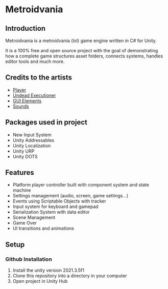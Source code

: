# Metroidvania

## Introduction

Metroidvania is a metroidvania (lol) game engine written in C# for Unity.

It is a 100% free and open source project with the goal of demonstrating how a complete game structures asset folders, connects systems, handles editor tools and much more.

## Credits to the artists

- [Player](https://aamatniekss.itch.io/fantasy-knight-free-pixelart-animated-character)
- [Undead Executioner](https://darkpixel-kronovi.itch.io/undead-executioner)
- [GUI Elements](https://mounirtohami.itch.io/pixel-art-gui-elements)
- [Sounds](https://jdwasabi.itch.io/8-bit-16-bit-sound-effects-pack)

## Packages used in project

- New Input System
- Unity Addressables
- Unity Localization
- Unity URP
- Unity DOTS

## Features

- Platform player controller built with component system and state machine
- Settings management (audio, screen, game settings...)
- Events using Scriptable Objects with tracker
- Input system for keyboard and gamepad
- Serialization System with data editor
- Scene Management
- Game Over
- UI transitions and animations

## Setup

### Github Installation

1. Install the unity version 2021.3.5f1
2. Clone this repository into a directory in your computer
3. Open project in Unity Hub
